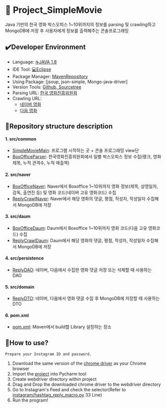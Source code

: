 # :movie_camera: Project_SimpleMovie

Java 기반의 한국 영화 박스오피스 1~10위까지의 정보를 parsing 및 crawling하고 MongoDB에 저장 후 사용자에게 정보를 출력해주는 콘솔프로그래밍

## :heavy_check_mark:Developer Environment

  - Language: [:coffee:JAVA 1.8](https://www.oracle.com/kr/index.html)
  - IDE Tool: [:computer:Eclipse](https://www.eclipse.org/)
  - Package Manager: [MavenRepository](https://mvnrepository.com/)
  - Using Package: [jsoup, json-simple, Mongo-java-driver]
  - Version Tools: [Github, Sourcetree](https://www.sourcetreeapp.com/)
  - Parsing URL: [한국 영화진흥위원회](https://www.kofic.or.kr/kofic/business/infm/introBoxOffice.do)
  - Crawling URL: 
    + [네이버 영화](https://movie.naver.com/)
    + [다음 영화](https://movie.daum.net/main/new#slide-1-0)

## :floppy_disk:Repository structure description
#### 1. src/common
  - [SimpleMovieMain](): 프로그램 시작하는 곳 + 콘솔 프로그래밍 view단
  - [BoxOfficeParser](): 한국영화진흥위원회에서 일별 박스오피스 정보 수집(랭크, 영화제목, 누적 관객수, 누적 매출액)
#### 2. src/naver
  - [BoxOfficeNaver](): Naver에서 Boxoffice 1~10위까지 영화 정보(제목, 상영일자, 감독, 출연진 등) 및 영화 코드(네이버 고유 영화코드) 수집
  - [ReplyCrawlNaver](): Naver에서 해당 영화의 댓글, 평점, 작성자, 작성일자 수집해서 MongoDB에 저장
#### 3. src/daum
  - [BoxOfficeDaum](): Daum에서 Boxoffice 1~10위까지 영화 코드(다음 고유 영화코드) 수집
  - [ReplyCrawlDaum](): Daum에서 해당 영화의 댓글, 평점, 작성자, 작성일자 수집해서 MongoDB에 저장
#### 4. src/persistence
  - [ReplyDAO](): 네이버, 다음에서 수집한 영화 댓글 저장 또는 삭제할 때 사용하는 DAO
#### 5. src/domain 
  - [ReplyDTO](): 네이버, 다음에서 영화 댓글 수집 후 MongoDB에 저장할 때 사용하는 DTO
#### 6. pom.xml 
  - [pom.xml](): Maven에서 build할 Library 설정하는 장소
  
## :speech_balloon:How to use?

    Prepare your Instagram ID and password.
    
1. Download the same version of the [chrome driver](https://chromedriver.chromium.org/downloads) as your Chrome browser
2. Import the [project](https://github.com/ChoLong02/Project_Python_InstagramMacro) into Pycharm tool
3. Create webdriver directory within project
4. Drag and Drop the downloaded chrome driver to the webdriver directory
5. Go to Instagram's Feed and check the selector(Refer to [instagram/hashtag_reply_macro.py](https://github.com/ChoLong02/Project_Python_InstagramMacro/blob/master/instagram/hashtag_reply_macro.py) 33 Line)
6. Run the program!

